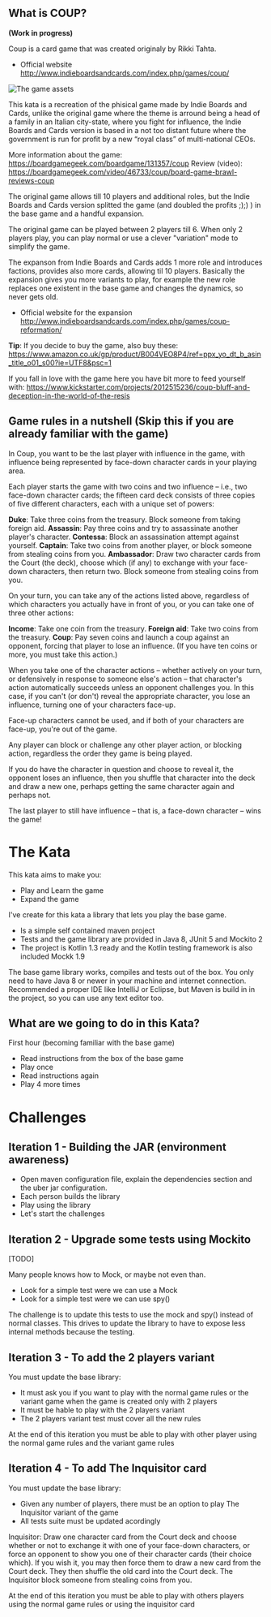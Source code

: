 ## What is COUP?

**(Work in progress)**

Coup is a card game that was created originaly by Rikki Tahta.
* Official website http://www.indieboardsandcards.com/index.php/games/coup/

![The game assets](https://github.com/franferri/my-codingdojos-katas/blob/master/kata-coup/img/coup_the_game.jpg)

This kata is a recreation of the phisical game made by Indie Boards and Cards, unlike the original game where the theme is arround being a head of a family in an Italian city-state, where you fight for influence, the Indie Boards and Cards version is based in a not too distant future where the government is run for profit by a new “royal class” of multi-national CEOs.

More information about the game: https://boardgamegeek.com/boardgame/131357/coup
Review (video): https://boardgamegeek.com/video/46733/coup/board-game-brawl-reviews-coup

The original game allows till 10 players and additional roles, but the Indie Boards and Cards version splitted the game (and doubled the profits ;);) ) in the base game and a handful expansion.

The original game can be played between 2 players till 6.
When only 2 players play, you can play normal or use a clever "variation" mode to simplify the game.

The expanson from Indie Boards and Cards adds 1 more role and introduces factions, provides also more cards, allowing til 10 players. Basically the expansion gives you more variants to play, for example the new role replaces one existent in the base game and changes the dynamics, so never gets old.

* Official website for the expansion http://www.indieboardsandcards.com/index.php/games/coup-reformation/

**Tip**: If you decide to buy the game, also buy these: https://www.amazon.co.uk/gp/product/B004VEO8P4/ref=ppx_yo_dt_b_asin_title_o01_s00?ie=UTF8&psc=1

If you fall in love with the game here you have bit more to feed yourself with: https://www.kickstarter.com/projects/2012515236/coup-bluff-and-deception-in-the-world-of-the-resis

## Game rules in a nutshell (Skip this if you are already familiar with the game)

In Coup, you want to be the last player with influence in the game, with influence being represented by face-down character cards in your playing area.

Each player starts the game with two coins and two influence – i.e., two face-down character cards; the fifteen card deck consists of three copies of five different characters, each with a unique set of powers:

**Duke**: Take three coins from the treasury. Block someone from taking foreign aid.
**Assassin**: Pay three coins and try to assassinate another player's character.
**Contessa**: Block an assassination attempt against yourself.
**Captain**: Take two coins from another player, or block someone from stealing coins from you.
**Ambassador**: Draw two character cards from the Court (the deck), choose which (if any) to exchange with your face-down characters, then return two. Block someone from stealing coins from you.

On your turn, you can take any of the actions listed above, regardless of which characters you actually have in front of you, or you can take one of three other actions:

**Income**: Take one coin from the treasury.
**Foreign aid**: Take two coins from the treasury.
**Coup**: Pay seven coins and launch a coup against an opponent, forcing that player to lose an influence. (If you have ten coins or more, you must take this action.)

When you take one of the character actions – whether actively on your turn, or defensively in response to someone else's action – that character's action automatically succeeds unless an opponent challenges you. In this case, if you can't (or don't) reveal the appropriate character, you lose an influence, turning one of your characters face-up.

Face-up characters cannot be used, and if both of your characters are face-up, you're out of the game.

Any player can block or challenge any other player action, or blocking action, regardless the order they game is being played.

If you do have the character in question and choose to reveal it, the opponent loses an influence, then you shuffle that character into the deck and draw a new one, perhaps getting the same character again and perhaps not.

The last player to still have influence – that is, a face-down character – wins the game!

# The Kata

This kata aims to make you:
* Play and Learn the game
* Expand the game

I've create for this kata a library that lets you play the base game.
* Is a simple self contained maven project
* Tests and the game library are provided in Java 8, JUnit 5 and Mockito 2
* The project is Kotlin 1.3 ready and the Kotlin testing framework is also included Mockk 1.9

The base game library works, compiles and tests out of the box.
You only need to have Java 8 or newer in your machine and internet connection.
Recommended a proper IDE like IntelliJ or Eclipse, but Maven is build in in the project, so you can use any text editor too.

## What are we going to do in this Kata?

First hour (becoming familiar with the base game)
* Read instructions from the box of the base game
* Play once
* Read instructions again
* Play 4 more times

# Challenges

## Iteration 1 - Building the JAR (environment awareness)

* Open maven configuration file, explain the dependencies section and the uber jar configuration.
* Each person builds the library
* Play using the library
* Let's start the challenges

## Iteration 2 - Upgrade some tests using Mockito

[TODO]

Many people knows how to Mock, or maybe not even than.
* Look for a simple test were we can use a Mock
* Look for a simple test were we can use spy()

The challenge is to update this tests to use the mock and spy() instead of normal classes.
This drives to update the library to have to expose less internal methods because the testing.

## Iteration 3 - To add the 2 players variant

You must update the base library:
* It must ask you if you want to play with the normal game rules or the variant game when the game is created only with 2 players
* It must be hable to play with the 2 players variant
* The 2 players variant test must cover all the new rules

At the end of this iteration you must be able to play with other player using the normal game rules and the variant game rules

## Iteration 4 - To add The Inquisitor card

You must update the base library:
* Given any number of players, there must be an option to play The Inquisitor variant of the game
* All tests suite must be updated acordingly

Inquisitor: Draw one character card from the Court deck and choose whether or not to exchange it with one of your face-down characters, or force an opponent to show you one of their character cards (their choice which). If you wish it, you may then force them to draw a new card from the Court deck. They then shuffle the old card into the Court deck.
The Inquisitor block someone from stealing coins from you.

At the end of this iteration you must be able to play with others players using the normal game rules or using the inquisitor card




